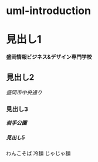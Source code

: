 # uml-introduction

# 見出し1
**盛岡情報ビジネス&デザイン専門学校**
## 見出し2
*盛岡市中央通り*
### 見出し3
***岩手公園***
##### 見出し5
わんこそば
冷麺
じゃじゃ麺